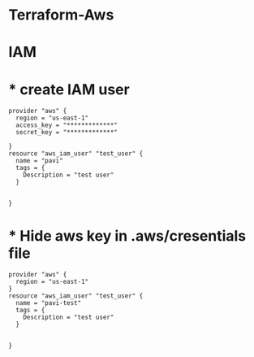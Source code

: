 # Terraform-Aws

# IAM
# * create IAM user
```
provider "aws" {
  region = "us-east-1"
  access_key = "*************"
  secret_key = "*************"
  
}
resource "aws_iam_user" "test_user" {
  name = "pavi"
  tags = {
    Description = "test user"
  }

  
}
```

# * Hide aws key in .aws/cresentials file 
```
provider "aws" {
  region = "us-east-1" 
}
resource "aws_iam_user" "test_user" {
  name = "pavi-test"
  tags = {
    Description = "test user"
  }

  
}
```
